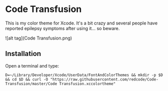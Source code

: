 # Code Transfusion
This is my color theme for Xcode. It's a bit crazy and several people have reported epilepsy symptoms after using it... so beware.

![alt tag](Code Transfusion.png)

Installation
------------
Open a terminal and type:  
```
D=~/Library/Developer/Xcode/UserData/FontAndColorThemes && mkdir -p $D && cd $D && curl -O "https://raw.githubusercontent.com/redcode/Code-Transfusion/master/Code Transfusion.xccolortheme"
```
